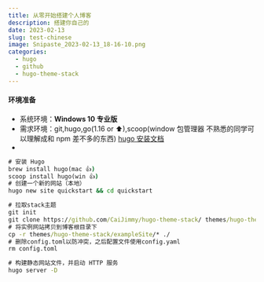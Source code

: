 ```yaml
---
title: 从零开始搭建个人博客
description: 搭建你自己的
date: 2023-02-13
slug: test-chinese
image: Snipaste_2023-02-13_18-16-10.png
categories:
  - hugo
  - github
  - hugo-theme-stack
---
```


#### 环境准备

- 系统环境：**Windows 10 专业版**
- 需求环境：git,hugo,go(1.16 or ⬆),scoop(window 包管理器 不熟悉的同学可以理解成和 npm 差不多的东西)
  [hugo 安装文档](https://gohugo.io/installation/windows/ 'hugo安装文档')
-

```cmd
# 安装 Hugo
brew install hugo(mac 👍)
scoop install hugo(win 👍)
# 创建一个新的网站（本地）
hugo new site quickstart && cd quickstart

# 拉取stack主题
git init
git clone https://github.com/CaiJimmy/hugo-theme-stack/ themes/hugo-theme-stack
# 将实例网站拷贝到博客根目录下
cp -r themes/hugo-theme-stack/exampleSite/* ./
# 删除config.toml以防冲突，之后配置文件使用config.yaml
rm config.toml

# 构建静态网站文件，并启动 HTTP 服务
hugo server -D


```
